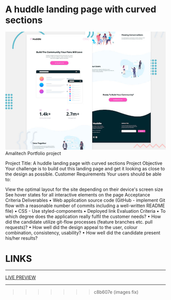 
# A huddle landing page with curved sections
![desktop_preview](./desktop-preview.jpg)
Amalitech Portfolio project

Project Title: A huddle landing page with curved sections Project Objective Your challenge is to build out this landing page and get it looking as close to the design as possible. Customer Requirements Your users should be able to:

View the optimal layout for the site depending on their device's screen size
See hover states for all interactive elements on the page Acceptance Criteria Deliverables • Web application source code (GitHub - implement Git flow with a reasonable number of commits including a well-written README file) • CSS - Use styled-components • Deployed link Evaluation Criteria • To which degree does the application really fulfil the customer needs? • How did the candidate utilize git-flow processes (feature branches etc. pull requests)? • How well did the design appeal to the user, colour combination, consistency, usability? • How well did the candidate present his/her results?

# LINKS
<hr> 
<a href="https://amalitech-rwd-gr.github.io/00212/index.html">LIVE PREVIEW<a>
<hr>

<!--# Desired outcome for desktop design

![desired_outcome](./desktop-design.jpg)

# Desired outcome for mobile design

![desired_outcome](./mobile-design.jpg)

# Outcome
![Outcome]()-->
>>>>>>> c8b607e (images fix)
